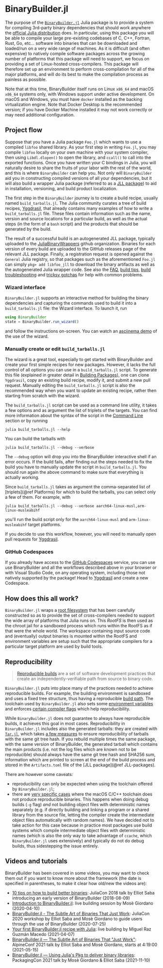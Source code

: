 # BinaryBuilder.jl

The purpose of the [`BinaryBuilder.jl`](https://github.com/JuliaPackaging/BinaryBuilder.jl) Julia package is to provide a system for compiling 3rd-party binary dependencies that should work anywhere the [official Julia distribution](https://julialang.org/downloads) does.  In particular, using this package you will be able to compile your large pre-existing codebases of C, C++, Fortran, Rust, Go, etc... software into binaries that can be downloaded and loaded/run on a very wide range of machines.  As it is difficult (and often expensive) to natively compile software packages across the growing number of platforms that this package will need to support, we focus on providing a set of Linux-hosted cross-compilers.  This package will therefore set up an environment to perform cross-compilation for all of the major platforms, and will do its best to make the compilation process as painless as possible.

Note that at this time, BinaryBuilder itself runs on Linux `x86_64` and macOS `x86_64` systems only, with Windows support under active development.  On macOS and Windows, you must have `docker` installed as the backing virtualization engine.  Note that Docker Desktop is the recommended version; if you have Docker Machine installed it may not work correctly or may need additional configuration.

## Project flow

Suppose that you have a Julia package `Foo.jl` which wants to use a compiled `libfoo` shared library.  As your first step in writing `Foo.jl`, you may compile `libfoo` locally on your own machine with your system compiler, then using `Libdl.dlopen()` to open the library, and `ccall()` to call into the exported functions.  Once you have written your C bindings in Julia, you will naturally desire to share the fruits of your labor with the rest of the world, and this is where `BinaryBuilder` can help you.  Not only will `BinaryBuilder` aid you in constructing compiled versions of all your dependencies, but it will also build a wrapper Julia package (referred to as a [JLL package](jll.md)) to aid in installation, versioning, and build product localization.

The first step in the `BinaryBuilder` journey is to create a build recipe, usually named `build_tarballs.jl`.  The Julia community curates a tree of build recipes, [Yggdrasil](https://github.com/JuliaPackaging/Yggdrasil), that already contains many examples of how to write a `build_tarballs.jl` file.  These files contain information such as the name, version and source locations for a particular build, as well as the actual steps (in the form of a `bash` script) and the products that should be generated by the build.

The result of a successful build is an autogenerated JLL package, typically uploaded to the [JuliaBinaryWrappers](https://github.com/JuliaBinaryWrappers/) github organization.  Binaries for each version of every build are uploaded to the GitHub releases page of the relevant JLL package.  Finally, a registration request is opened against the `General` Julia registry, so that packages such as the aforementioned `Foo.jl` can simply `pkg> add libfoo_jll` to download the binary artifacts as well as the autogenerated Julia wrapper code.  See also the [FAQ](FAQ.md), [build tips](build_tips.md), [build troubleshooting](troubleshooting.md) and [tricksy gotchas](tricksy_gotchas.md) for help with common problems.

### Wizard interface

`BinaryBuilder.jl` supports an interactive method for building the binary dependencies and capturing the commands used to build it into a `build_tarballs.jl` file: the Wizard interface.  To launch it, run

```julia
using BinaryBuilder
state = BinaryBuilder.run_wizard()
```

and follow the instructions on-screen.  You can watch an [asciinema demo](https://asciinema.org/a/304105) of the use of the wizard.

### Manually create or edit `build_tarballs.jl`

The wizard is a great tool, especially to get started with BinaryBuilder and create your first simple recipes for new packages.  However, it lacks the full control of all options you can use in a `build_tarballs.jl` script.  To generate this file (explained in greater detail in [Building Packages](building.md)), one can clone `Yggdrasil`, copy an existing build recipe, modify it, and submit a new pull request.  Manually editing the `build_tarballs.jl` script is also the recommended way when you want to update an existing recipe, rather then starting from scratch with the wizard.

The `build_tarballs.jl` script can be used as a command line utility, it takes a few options and as argument the list of triplets of the targets.  You can find more information about the syntax of the script in the [Command Line](@ref) section or by running
```
julia build_tarballs.jl --help
```
You can build the tarballs with
```
julia build_tarballs.jl --debug --verbose
```
The `--debug` option will drop you into the BinaryBuilder interactive shell if an error occurs.  If the build fails, after finding out the steps needed to fix the build you have to manually update the script in `build_tarballs.jl`.  You should run again the above command to make sure that everything is actually working.

Since `build_tarballs.jl` takes as argument the comma-separated list of [triplets](@ref Platforms) for which to build the tarballs, you can select only a few of them.  For example, with
```
julia build_tarballs.jl --debug --verbose aarch64-linux-musl,arm-linux-musleabihf
```
you'll run the build script only for the `aarch64-linux-musl` and `arm-linux-musleabihf` target platforms.

If you decide to use this workflow, however, you will need to manually open pull requests for [Yggdrasil](https://github.com/JuliaPackaging/Yggdrasil/).

### GitHub Codespaces

If you already have access to the [GitHub Codespaces](https://github.com/features/codespaces) service, you can use use BinaryBuilder and all the workflows described above in your browser or with Visual Studio Code, on any operating system, including those not natively supported by the package!  Head to [Yggdrasil](https://github.com/JuliaPackaging/Yggdrasil/) and create a new Codespace.

## How does this all work?

`BinaryBuilder.jl` wraps a [root filesystem](rootfs.md) that has been carefully constructed so as to provide the set of cross-compilers needed to support the wide array of platforms that Julia runs on.  This _RootFS_ is then used as the chroot jail for a sandboxed process which runs within the RootFS as if that were the whole world.  The workspace containing input source code and (eventually) output binaries is mounted within the RootFS and environment variables are setup such that the appropriate compilers for a particular target platform are used by build tools.

## Reproducibility

> [Reproducible builds](https://reproducible-builds.org/) are a set of software development practices that create an independently-verifiable path from source to binary code.

`BinaryBuilder.jl` puts into place many of the practices needed to achieve reproducible builds.
For example, the building environment is sandboxed and uses a fixed tree structure, thus having a reproducible [build path](https://reproducible-builds.org/docs/build-path/).
The toolchain used by `BinaryBuilder.jl` also sets some [environment variables](https://reproducible-builds.org/docs/source-date-epoch/) and enforces [certain compiler flags](https://reproducible-builds.org/docs/randomness/) which help reproducibility.

While `BinaryBuilder.jl` does not guarantee to always have reproducible builds, it achieves this goal in most cases.
Reproducibility in `BinaryBuilder.jl` includes also the generated tarballs: they are created with [`Tar.jl`](https://github.com/JuliaIO/Tar.jl), which takes [a few measures](https://github.com/JuliaIO/Tar.jl/blob/1de4f92dc1ba4de4b54ac5279ec1d84fb15948f6/README.md#reproducibility) to ensure reproducibility of tarballs with the same git tree hash.
If you rebuild multiple times the same package, with the same version of BinaryBuilder, the generated tarball which contains the main products (i.e. not the log files which are known not to be reproducible) should always have the same git tree hash and SHA256 sum, information which are printed to screen at the end of the build process and stored in the `Artifacts.toml` file of the [JLL package](@ref JLL-packages).

There are however some caveats:

* reproducibility can only be expected when using the toolchain offered by `BinaryBuilder.jl`;
* there are [very specific cases](https://github.com/JuliaPackaging/BinaryBuilder.jl/issues/1230) where the macOS C/C++ toolchain does not produce reproducible binaries.
  This happens when doing debug builds (`-g` flag) _and_ not building object files with deterministic names separately (e.g. if directly building and linking a program or a shared library from the source file, letting the compiler create the intermediate object files automatically with random names).
  We have decided not to take action for this case because in practice most packages use build systems which compile intermediate object files with deterministic names (which is also the only way to take advantage of `ccache`, which `BinaryBuilder.jl` uses extensively) and typically do not do debug builds, thus sidestepping the issue entirely.

## Videos and tutorials

BinaryBuilder has been covered in some videos, you may want to check them out if you want to know more about the framework (the date is specified in parentheses, to make it clear how old/new the videos are):

* [10 tips on how to build better binaries](https://www.youtube.com/watch?v=2e0PBGSaQaI): JuliaCon 2018 talk by Elliot Saba introducing an early version of BinaryBuilder (2018-08-09)
* [Introduction to BinaryBuilder.jl](https://www.youtube.com/watch?v=d_h8C4iCzno): live building session by Mosè Giordano (2020-04-10)
* [BinaryBuilder.jl - The Subtle Art of Binaries That Just Work](https://www.youtube.com/watch?v=3IyXsBwqll8): JuliaCon 2020 workshop by Elliot Saba and Mosè Giordano to guide users through the use of BinaryBuilder (2020-07-25)
* [Your first BinaryBuilder.jl recipe with Julia](https://www.youtube.com/watch?v=7fkNcdbt4dg): live building by Miguel Raz Guzmán Macedo (2021-04-07)
* [BinaryBuilder.jl — The Subtle Art of Binaries That "Just Work"](https://bbb.dereferenced.org/playback/presentation/2.3/75a49eebcb63d6fee8c55417ea7cc51768d86f3d-1621065511930): AlpineConf 2021 talk by Elliot Saba and Mosè Giordano, starts at 4:19:00 (2021-05-15)
* [BinaryBuilder.jl — Using Julia's Pkg to deliver binary libraries](https://www.youtube.com/watch?v=S__x3K31qnE): PackagingCon 2021 talk by Mosè Giordano & Elliot Saba (2021-11-10)
